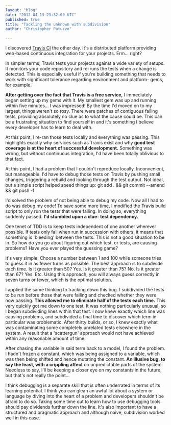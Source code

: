 ```yaml
---
layout: "blog"
date: "2012-04-13 23:32:00 UTC"
published: true
title: "Tackling the unknown with subdivision"
author: "Christopher Patuzzo"

---
```


I discovered [Travis CI](http://travis-ci.org/)&nbsp;the other day. It's a distributed platform providing web-based continuous integration for your projects. Erm... right?

In simpler terms; Travis tests your projects against a wide variety of setups. It monitors your code repository and re-runs the tests when a change is detected. This is especially useful if you're building something that needs to work with significant tolerance regarding environment and platform- gems, for example.

**After getting over the fact that Travis is a free service,** I immediately began setting up my gems with it. My smallest gem was up and running within five minutes... I was impressed! By the time I'd moved on to my largest, things weren't so rosy. There were patches of contiguous failing tests, providing absolutely no clue as to what the cause could be. This can be a frustrating situation to find yourself in and it's something I believe every developer has to learn to deal with.

At this point, I re-ran those tests locally and everything was passing. This highlights exactly why services such as Travis exist and why **good test coverage is at the heart of successful development.** Something was wrong, but without continuous integration, I'd have been totally oblivious to that fact.

At this point, I had a problem that I couldn't reproduce locally. Inconvenient, but manageable. I'd have to debug those tests on Travis by pushing small changes, triggering a rebuild and looking through the test output. Not ideal, but a simple script helped speed things up: git add . && git commit --amend && git push -f

I'd solved the problem of not being able to debug my code. Now all I had to do was debug my code! To save some more time, I modified the Travis build script to only run the tests that were failing. In doing so, everything suddenly passed. **I'd stumbled upon a clue- test dependency.**

One tenet of TDD is to keep tests independent of one another wherever possible. If tests only fail when run in succession with others, it means that something is 'bleeding' between the tests. This is not a good situation to be in.&nbsp;So how do you go about figuring out which test, or tests, are causing problems? Have you ever played the guessing game?

It's very simple: Choose a number between 1 and 100 while someone tries to guess it in as fewer turns as possible.&nbsp;The best approach is to subdivide each time. Is it greater than 50? Yes. Is it greater than 75? No. Is it greater than 67? Yes. Etc. Using this approach, you will always guess correctly in seven turns or fewer, which is the optimal solution.

I applied the same thinking to tracking down this bug. I subdivided the tests to be run before those that were failing and checked whether they were now passing. **This allowed me to eliminate half of the tests each time.** This very quickly got me down to one test. It was nothing particularly unusual, so I began subdividing lines within that test. I now knew exactly which line was causing problems, and subdivided a final time to discover which term in particular was problematic. After thirty builds, or so, I knew exactly what was contaminating some completely unrelated tests elsewhere in the system. A result that a 'scattergun' approach would not have achieved within any reasonable amount of time.

After chasing the variable in said term back to a model, I found the problem. I hadn't frozen a constant, which was being assigned to a variable, which was then being shifted and hence mutating the constant. **An illusive bug, to say the least, with a crippling affect** on unpredictable parts of the system. Needless to say, I'll be keeping a closer eye on my constants in the future, but that's not really the point...

I think debugging is a separate skill that is often underrated in terms of its learning potential. I think you can glean an awful lot about a system or language by diving into the heart of a problem and developers shouldn't be afraid to do so. Taking some time out to learn how to use debugging tools should pay dividends further down the line. It's also important to have a structured and pragmatic approach and although naive, subdivision worked well in this case.

&nbsp;


